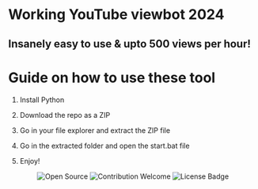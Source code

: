 # Working YouTube viewbot 2024

## Insanely easy to use & upto 500 views per hour!

# Guide on how to use these tool

1. Install Python 

2. Download the repo as a ZIP 

3. Go in your file explorer and extract the ZIP file

4. Go in the extracted folder and open the start.bat file

5. Enjoy!

<p align="center">
  <img src="https://badges.frapsoft.com/os/v1/open-source.svg?v=103" alt="Open Source">
  <img src="https://img.shields.io/badge/contributions-welcome-brightgreen.svg?style=flat" alt="Contribution Welcome">
  <img src="https://img.shields.io/badge/License-GPLv3-blue.svg" alt="License Badge">
</p>